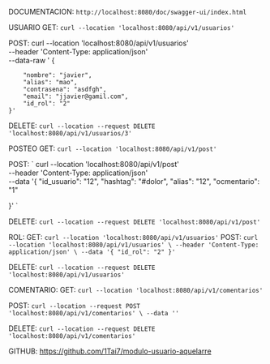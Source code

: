 DOCUMENTACION: 
`http://localhost:8080/doc/swagger-ui/index.html`


USUARIO
GET:
`curl --location 'localhost:8080/api/v1/usuarios' `

POST: 
curl --location 'localhost:8080/api/v1/usuarios' \
--header 'Content-Type: application/json' \
--data-raw '   {
    
        "nombre": "javier",
        "alias": "mao",
        "contrasena": "asdfgh",
        "email": "jjavier@gamil.com",
        "id_rol": "2"
    }' 


DELETE:
`curl --location --request DELETE 'localhost:8080/api/v1/usuarios/3' `

POSTEO
GET: ` curl --location 'localhost:8080/api/v1/post' `

POST: 
` curl --location 'localhost:8080/api/v1/post' \
--header 'Content-Type: application/json' \
--data '{
    "id_usuario": "12",
    "hashtag": "#dolor",
    "alias": "12",
    "ocmentario": "1"
  
}' `

DELETE:
` curl --location --request DELETE 'localhost:8080/api/v1/post' `

ROL:
GET:
` curl --location 'localhost:8080/api/v1/usuarios' `
POST: 
`curl --location 'localhost:8080/api/v1/usuarios' \
--header 'Content-Type: application/json' \
--data '{
    "id_rol": "2"
}' `

DELETE:
` curl --location --request DELETE 'localhost:8080/api/v1/usuarios' `

COMENTARIO:
GET:
` curl --location 'localhost:8080/api/v1/comentarios' `

POST:
` curl --location --request POST 'localhost:8080/api/v1/comentarios' \
--data '' `

DELETE: 
` curl --location --request DELETE 'localhost:8080/api/v1/comentarios' `

GITHUB: https://github.com/1Tai7/modulo-usuario-aquelarre
